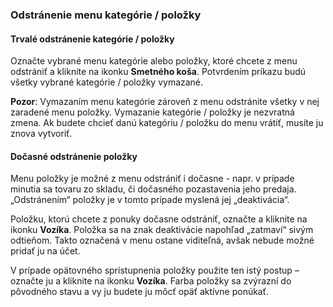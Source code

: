 ### Odstránenie menu kategórie \/ položky

#### Trvalé odstránenie kategórie \/ položky

Označte vybrané menu kategórie alebo položky, ktoré chcete z menu odstrániť a kliknite na ikonku **Smetného koša**. Potvrdením príkazu budú všetky vybrané kategórie \/ položky vymazané.

**Pozor**: Vymazaním menu kategórie zároveň z menu odstránite všetky v nej zaradené menu položky. Vymazanie kategórie \/ položky je nezvratná zmena. Ak budete chcieť danú kategóriu \/ položku do menu vrátiť, musíte ju znova vytvoriť.

#### Dočasné odstránenie položky

Menu položky je možné z menu odstrániť i dočasne - napr. v prípade minutia sa tovaru zo skladu, či dočasného pozastavenia jeho predaja. „Odstránením“ položky je v tomto prípade myslená jej „deaktivácia“.

Položku, ktorú chcete z ponuky dočasne odstrániť, označte a kliknite na ikonku **Vozíka**. Položka sa na znak deaktivácie napohľad „zatmaví“ sivým odtieňom. Takto označená v menu ostane viditeľná, avšak nebude možné pridať ju na účet.

V prípade opätovného sprístupnenia položky použite ten istý postup – označte ju a kliknite na ikonku **Vozíka**. Farba položky sa zvýrazní do pôvodného stavu a vy ju budete ju môcť opäť aktívne ponúkať.

